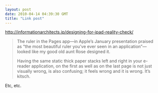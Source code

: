 ```yaml
---
layout: post
date: 2010-04-14 04:39:30 GMT
title: "Link post"
---
```

<http://informationarchitects.jp/designing-for-ipad-reality-check/>

> The ruler in the Pages app—in Apple’s January presentation praised as “the most beautiful ruler you’ve ever seen in an application”—looked like my good old aunt Rose designed it.
>
> Having the same static thick paper stacks left and right in your e-reader application, on the first as well as on the last page is not just visually wrong, is also confusing; it feels wrong and it is wrong. It’s kitsch.

Etc, etc.